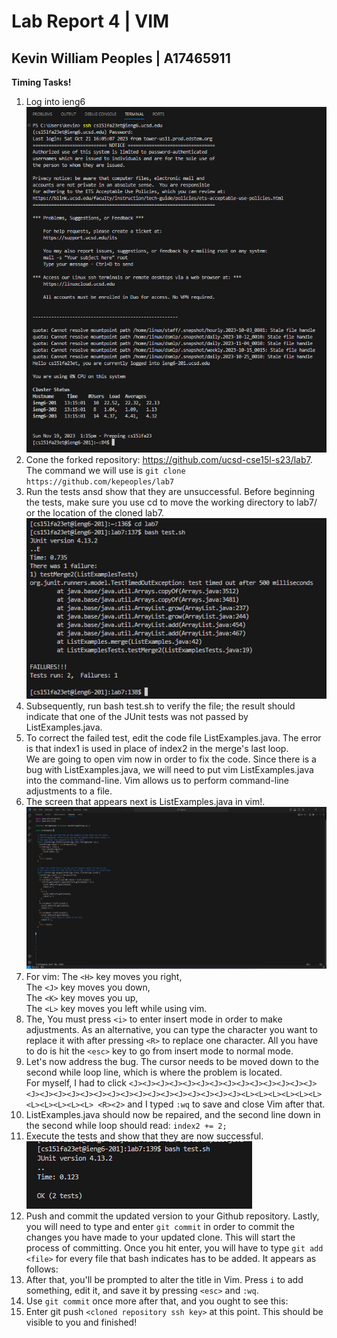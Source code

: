 # Lab Report 4 | VIM
## Kevin William Peoples | A17465911

**Timing Tasks!**
1) Log into ieng6  
![Imag1](sshLogin.png)
2) Cone the forked repository:  https://github.com/ucsd-cse15l-s23/lab7.  
The command we will use is   ```git clone  https://github.com/kepeoples/lab7```
3) Run the tests ansd show that they are unsuccessful. Before beginning the tests, make sure you use cd to move the working directory to lab7/ or the location of the cloned lab7.  
![Image3](TestsFail.png)
4) Subsequently, run bash test.sh to verify the file; the result should indicate that one of the JUnit tests was not passed by ListExamples.java.
5) To correct the failed test, edit the code file ListExamples.java. The error is that index1 is used in place of index2 in the merge's last loop.   
We are going to open vim now in order to fix the code. Since there is a bug with ListExamples.java, we will need to put vim ListExamples.java into the command-line. Vim allows us to perform command-line adjustments to a file.
6) The screen that appears next is ListExamples.java in vim!.
![Image4](Vim.png)
7) For vim:
The ```<H>``` key moves you right,       
The ```<J>``` key moves you down,      
The ```<K>``` key moves you up,      
The ```<L>``` key moves you left while using vim.
8) The, You must press ```<i>``` to enter insert mode in order to make adjustments.  As an alternative, you can type the character you want to replace it with after pressing ```<R>``` to replace one character.  All you have to do is hit the ```<esc>``` key to go from insert mode to normal mode.    
9) Let's now address the bug. The cursor needs to be moved down to the second while loop line, which is where the problem is located.  
For myself, I had to click ```<J><J><J><J><J><J><J><J><J><J><J><J><J><J><J><J><J><J><J><J><J><J><J><J><J><J><J><J><J><J><L><L><L><L><L><L><L><L><L><L><L> <R><2>``` and I typed ```:wq``` to save and close Vim after that.
10) ListExamples.java should now be repaired, and the second line down in the second while loop should read: ```index2 += 2;```
11) Execute the tests and show that they are now successful.  
![Image5](TestsRunninOK.png)   
12) Push and commit the updated version to your Github repository.
Lastly, you will need to type and enter ```git commit``` in order to commit the changes you have made to your updated clone. This will start the process of committing. Once you hit enter, you will have to type ```git add <file>``` for every file that bash indicates has to be added. It appears as follows:
13) After that, you'll be prompted to alter the title in Vim. Press ```i``` to add something, edit it, and save it by pressing ```<esc>``` and ```:wq```.
14) Use ```git commit``` once more after that, and you ought to see this: 
15) Enter git push ```<cloned repository ssh key>``` at this point. This should be visible to you and finished!    

  

